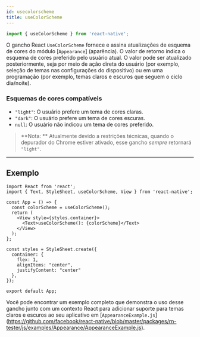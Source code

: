 ```yaml
---
id: usecolorscheme
title: useColorScheme
---
```


```jsx
import { useColorScheme } from 'react-native';
```

O gancho React `UseColorScheme` fornece e assina atualizações de esquema de cores do módulo [`Appearance`] (aparência). O valor de retorno indica o esquema de cores preferido pelo usuário atual. O valor pode ser atualizado posteriormente, seja por meio de ação direta do usuário (por exemplo, seleção de temas nas configurações do dispositivo) ou em uma programação (por exemplo, temas claros e escuros que seguem o ciclo dia/noite).

### Esquemas de cores compatíveis

- `"light"`: O usuário prefere um tema de cores claras.
- `"dark"`: O usuário prefere um tema de cores escuras.
- `null`: O usuário não indicou um tema de cores preferido.

> **Nota: ** Atualmente devido a restrições técnicas, quando o depurador do Chrome estiver ativado, esse gancho _sempre_ retornará `"light"`.

---

## Exemplo

```SnackPlayer
import React from 'react';
import { Text, StyleSheet, useColorScheme, View } from 'react-native';

const App = () => {
  const colorScheme = useColorScheme();
  return (
    <View style={styles.container}>
      <Text>useColorScheme(): {colorScheme}</Text>
    </View>
  );
};

const styles = StyleSheet.create({
  container: {
    flex: 1,
    alignItems: "center",
    justifyContent: "center"
  },
});

export default App;
```

Você pode encontrar um exemplo completo que demonstra o uso desse gancho junto com um contexto React para adicionar suporte para temas claros e escuros ao seu aplicativo em [`AppearanceExample.js`] (https://github.com/facebook/react-native/blob/master/packages/rn-tester/js/examples/Appearance/AppearanceExample.js).

